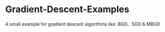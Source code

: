 # Gradient-Descent-Examples
A small example for gradient descent algorithms like: BGD、SGD &amp; MBGD
